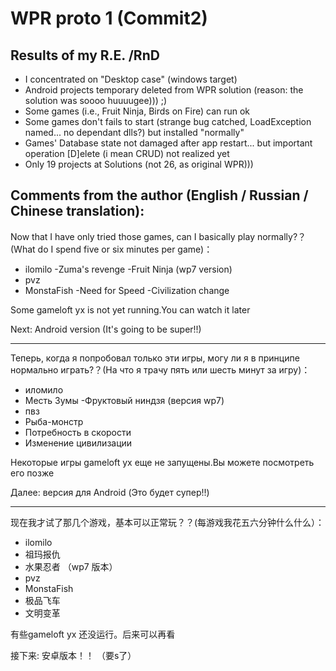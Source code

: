 # WPR proto 1 (Commit2)

## Results of my R.E. /RnD
- I concentrated on "Desktop case" (windows target)
- Android projects temporary deleted from WPR solution (reason: the solution was soooo huuuugee))) ;)
- Some games (i.e., Fruit Ninja, Birds on Fire) can run ok
- Some games don't fails to start (strange bug catched, LoadException named... no dependant dlls?) but installed "normally"
- Games' Database state not damaged after app restart... but important operation [D]elete (i mean CRUD) not realized yet
- Only 19 projects at Solutions (not 26, as original WPR)))


## Comments from the author (English / Russian / Chinese translation):


Now that I have only tried those games, can I basically play normally?？(What do I spend five or six minutes per game)：

- ilomilo
-Zuma's revenge
-Fruit Ninja (wp7 version)
- pvz
- MonstaFish
-Need for Speed
-Civilization change

Some gameloft yx is not yet running.You can watch it later

Next: Android version (It's going to be super!!)

---

Теперь, когда я попробовал только эти игры, могу ли я в принципе нормально играть?？(На что я трачу пять или шесть минут за игру)：

- иломило
- Месть Зумы
-Фруктовый ниндзя (версия wp7)
- пвз
- Рыба-монстр
- Потребность в скорости
- Изменение цивилизации

Некоторые игры gameloft yx еще не запущены.Вы можете посмотреть его позже

Далее: версия для Android (Это будет супер!!)

---

现在我才试了那几个游戏，基本可以正常玩？？(每游戏我花五六分钟什么什么）：

- ilomilo
- 祖玛报仇
- 水果忍者 （wp7 版本）
- pvz
- MonstaFish
- 极品飞车
- 文明变革

有些gameloft yx 还没运行。后来可以再看

接下来: 安卓版本！！ （要s了）